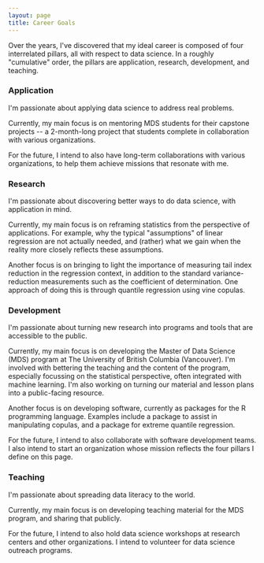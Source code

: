 ```yaml
---
layout: page
title: Career Goals
---
```


Over the years, I've discovered that my ideal career is composed of four interrelated pillars, all with respect to data science. In a roughly "cumulative" order, the pillars are application, research, development, and teaching.

### Application

I'm passionate about applying data science to address real problems.

Currently, my main focus is on mentoring MDS students for their capstone projects -- a 2-month-long project that students complete in collaboration with various organizations. 

For the future, I intend to also have long-term collaborations with various organizations, to help them achieve missions that resonate with me.

### Research

I'm passionate about discovering better ways to do data science, with application in mind.

Currently, my main focus is on reframing statistics from the perspective of applications. For example, why the typical "assumptions" of linear regression are not actually needed, and (rather) what we gain when the reality more closely reflects these assumptions. 

Another focus is on bringing to light the importance of measuring tail index reduction in the regression context, in addition to the standard variance-reduction measurements such as the coefficient of determination. One approach of doing this is through quantile regression using vine copulas.   

### Development

I'm passionate about turning new research into programs and tools that are accessible to the public.

Currently, my main focus is on developing the Master of Data Science (MDS) program at The University of British Columbia (Vancouver). I'm involved with bettering the teaching and the content of the program, especially focussing on the statistical perspective, often integrated with machine learning. I'm also working on turning our material and lesson plans into a public-facing resource.

Another focus is on developing software, currently as packages for the R programming language. Examples include a package to assist in manipulating copulas, and a package for extreme quantile regression.

For the future, I intend to also collaborate with software development teams. I also intend to start an organization whose mission reflects the four pillars I define on this page. 

### Teaching

I'm passionate about spreading data literacy to the world.

Currently, my main focus is on developing teaching material for the MDS program, and sharing that publicly.

For the future, I intend to also hold data science workshops at research centers and other organizations. I intend to volunteer for data science outreach programs.